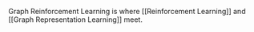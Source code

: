 Graph Reinforcement Learning is where [[Reinforcement Learning]] and
[[Graph Representation Learning]] meet.
